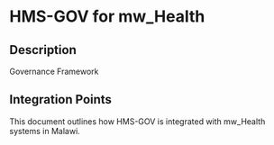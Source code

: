 # HMS-GOV for mw_Health

## Description

Governance Framework

## Integration Points

This document outlines how HMS-GOV is integrated with mw_Health systems in Malawi.
